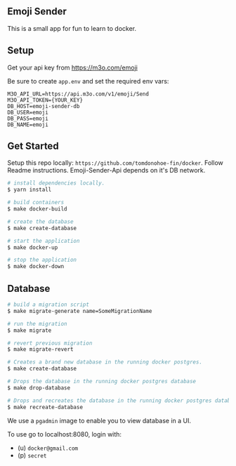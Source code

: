 ## Emoji Sender
This is a small app for fun to learn to docker.

## Setup

Get your api key from https://m3o.com/emoji

Be sure to create `app.env` and set the required env vars:

```
M3O_API_URL=https://api.m3o.com/v1/emoji/Send
M3O_API_TOKEN={YOUR_KEY}
DB_HOST=emoji-sender-db
DB_USER=emoji
DB_PASS=emoji
DB_NAME=emoji
```

## Get Started

Setup this repo locally: `https://github.com/tomdonohoe-fin/docker`. Follow Readme instructions. Emoji-Sender-Api depends on it's DB network.

```bash
# install dependencies locally.
$ yarn install

# build containers
$ make docker-build

# create the database
$ make create-database

# start the application
$ make docker-up

# stop the application
$ make docker-down
```

## Database

```bash
# build a migration script
$ make migrate-generate name=SomeMigrationName

# run the migration
$ make migrate

# revert previous migration
$ make migrate-revert

# Creates a brand new database in the running docker postgres.
$ make create-database

# Drops the database in the running docker postgres database
$ make drop-database

# Drops and recreates the database in the running docker postgres database
$ make recreate-database
```

We use a `pgadmin` image to enable you to view database in a UI.

To use go to localhost:8080, login with:
- (u) `docker@gmail.com`
- (p) `secret`
